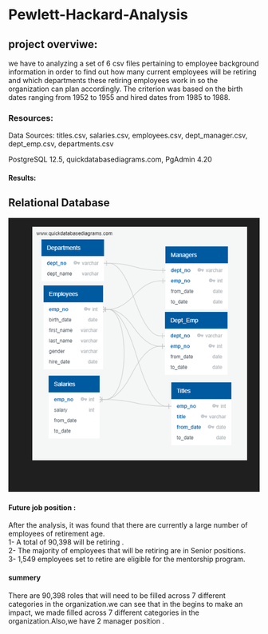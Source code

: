 # Pewlett-Hackard-Analysis

## project overviwe:

we have to   analyzing a set of 6 csv files pertaining to employee background information in order to find out how many current employees will be retiring and which departments these retiring employees work in so the organization can plan accordingly. The criterion was based on the birth dates ranging from 1952 to 1955 and hired dates from 1985 to 1988.


### Resources:
Data Sources: titles.csv, salaries.csv, employees.csv, dept_manager.csv, dept_emp.csv, departments.csv

PostgreSQL 12.5, quickdatabasediagrams.com, PgAdmin 4.20

#### Results:


## Relational Database 


![picture2.png](/Queries/picture2.png)


#### Future job position : 

After the analysis, it was found that there are currently a large number of employees of retirement age.<br/>
1- A total of 90,398 will be retiring .<br/>
2- The majority of employees that will be retiring are in Senior positions.<br/>
3- 1,549 employees set to retire are eligible for the mentorship program.

#### summery 

There are 90,398 roles that will need to be filled across 7 different categories in the organization.we can see that in the begins to make an impact, we made filled across 7 different categories in the organization.Also,we have 2 manager position .

